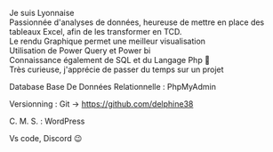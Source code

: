 Je suis Lyonnaise
<br>
Passionnée d'analyses de données, heureuse de mettre en place des tableaux Excel, afin de les transformer en TCD. 
<br>
Le rendu Graphique permet une meilleur visualisation
<br>
Utilisation de Power Query et Power bi
<br>
Connaissance également de SQL et du Langage Php 🙂
<br>
Très curieuse, j'apprécie de passer du temps sur un projet

Database Base De Données Relationnelle : 
PhpMyAdmin

Versionning : 
Git -> https://github.com/delphine38

C. M. S. :
WordPress

Vs code, Discord 😉

